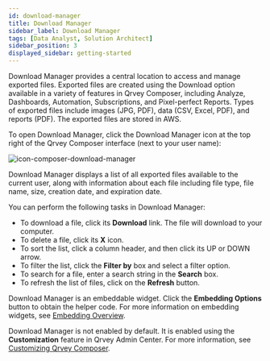 ```yaml
---
id: download-manager
title: Download Manager
sidebar_label: Download Manager
tags: [Data Analyst, Solution Architect]
sidebar_position: 3
displayed_sidebar: getting-started
---
```


Download Manager provides a central location to access and manage exported files. Exported files are created using the Download option available in a variety of features in Qrvey Composer, including Analyze, Dashboards, Automation, Subscriptions, and Pixel-perfect Reports. Types of exported files include images (JPG, PDF), data (CSV, Excel, PDF), and reports (PDF). The exported files are stored in AWS. 

To open Download Manager, click the Download Manager icon at the top right of the Qrvey Composer interface (next to your user name):

![icon-composer-download-manager](https://s3.amazonaws.com/cdn.qrvey.com/documentation_assets/ui-docs/basics/icon-composer-download-manager.png)

Download Manager displays a list of all exported files available to the current user, along with information about each file including file type, file name, size, creation date, and expiration date. 

You can perform the following tasks in Download Manager: 
* To download a file, click its **Download** link. The file will download to your computer. 
* To delete a file, click its **X** icon. 
* To sort the list, click a column header, and then click its UP or DOWN arrow.
* To filter the list, click the **Filter by** box and select a filter option.  
* To search for a file, enter a search string in the **Search** box. 
* To refresh the list of files, click on the **Refresh** button.

Download Manager is an embeddable widget. Click the **Embedding Options** button to obtain the helper code. For more information on embedding widgets, see [Embedding Overview](../../software-developer/04-Embedding%20Qrvey%20Widgets/overview-of-embedding.md).

Download Manager is not enabled by default. It is enabled using the **Customization** feature in Qrvey Admin Center. For more information, see [Customizing Qrvey Composer](../../admin/customizing-qrvey-composer.md).
